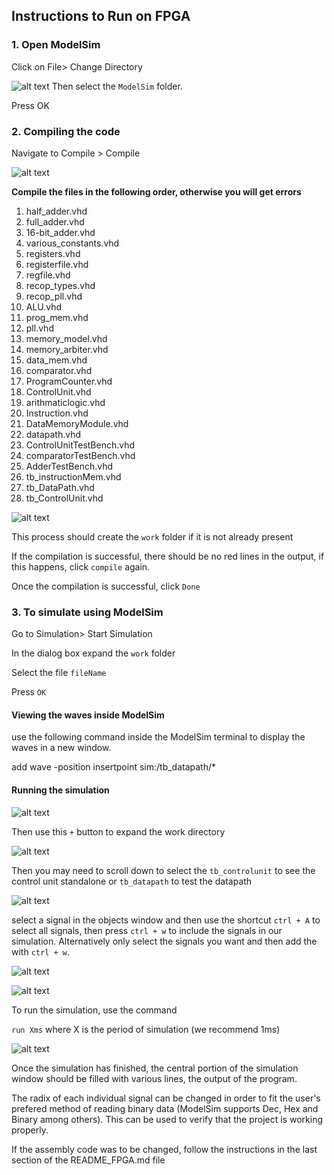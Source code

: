 ## Instructions to Run on FPGA

### 1. Open ModelSim


Click on File> Change Directory

![alt text](media/image-13.png)
Then select the `ModelSim` folder.

Press OK

### 2. Compiling the code

Navigate to Compile > Compile


![alt text](media/image-14.png)


**Compile the files in the following order, otherwise you will get errors**

1. half_adder.vhd
1. full_adder.vhd
1. 16-bit_adder.vhd
1. various_constants.vhd
1. registers.vhd
1. registerfile.vhd
1. regfile.vhd
1. recop_types.vhd
1. recop_pll.vhd
1. ALU.vhd
1. prog_mem.vhd
1. pll.vhd
1. memory_model.vhd
1. memory_arbiter.vhd
1. data_mem.vhd
1. comparator.vhd
1. ProgramCounter.vhd
1. ControlUnit.vhd
1. arithmaticlogic.vhd
1. Instruction.vhd
1. DataMemoryModule.vhd
1. datapath.vhd
1. ControlUnitTestBench.vhd
1. comparatorTestBench.vhd
1. AdderTestBench.vhd
1. tb_instructionMem.vhd
1. tb_DataPath.vhd
1. tb_ControlUnit.vhd

![alt text](media/image-15.png)

This process should create the `work` folder if it is not already present

If the compilation is successful, there should be no red lines in the output, if this happens, click `compile` again.

Once the compilation is successful, click `Done`

### 3. To simulate using ModelSim

Go to Simulation> Start Simulation

In the dialog box expand the `work` folder

Select the file `fileName`

Press `OK`

#### Viewing the waves inside ModelSim

use the following command inside the ModelSim terminal to display the waves in a new window.

add wave -position insertpoint sim:/tb_datapath/*

#### Running the simulation

![alt text](media/image-16.png)


Then use this `+` button to expand the work directory

![alt text](media/image-17.png)

Then you may need to scroll down to select the `tb_controlunit` to see the control unit standalone or `tb_datapath` to test the datapath



![alt text](media/image-18.png)

select a signal in the objects window and then use the shortcut `ctrl + A` to select all signals, then press `ctrl + w` to include the signals in our simulation. Alternatively only select the signals you want and then add the with `ctrl + w`.

![alt text](media/image-19.png)

![alt text](media/image-20.png)

To run the simulation, use the command

`run Xms` 
where X is the period of simulation (we recommend 1ms)



![alt text](media/image-22.png)


Once the simulation has finished, the central portion of the simulation window should be filled with various lines, the output of the program.

The radix of each individual signal can be changed in order to fit the user's prefered method of reading binary data (ModelSim supports Dec, Hex and Binary among others). This can be used to verify that the project is working properly.

If the assembly code was to be changed, follow the instructions in the last section of the README_FPGA.md file